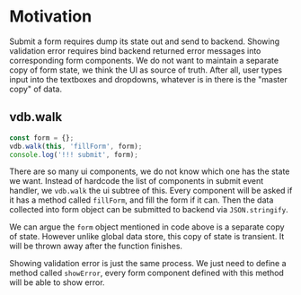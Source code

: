 # Motivation

Submit a form requires dump its state out and send to backend.
Showing validation error requires bind backend returned error messages into corresponding form components.
We do not want to maintain a separate copy of form state, we think the UI as source of truth.
After all, user types input into the textboxes and dropdowns, whatever is in there is the "master copy" of data.

## vdb.walk

```ts
const form = {};
vdb.walk(this, 'fillForm', form);
console.log('!!! submit', form);
```

There are so many ui components, we do not know which one has the state we want.
Instead of hardcode the list of components in submit event handler, we `vdb.walk` the ui subtree of this.
Every component will be asked if it has a method called `fillForm`, and fill the form if it can.
Then the data collected into form object can be submitted to backend via `JSON.stringify`.

We can argue the `form` object mentioned in code above is a separate copy of state. However unlike global data store, this copy of state is transient.
It will be thrown away after the function finishes.

Showing validation error is just the same process. We just need to define a method called `showError`, every form component defined with this method will be able to show error.